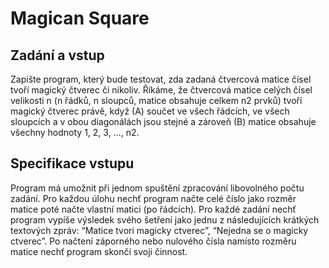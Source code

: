 # Magican Square
## Zadání a vstup
Zapište program, který bude testovat, zda zadaná čtvercová matice čísel tvoří magický čtverec či nikoliv. Říkáme, že čtvercová matice celých čísel velikosti n (n řádků, n sloupců, matice obsahuje celkem n2 prvků) tvoří magický čtverec právě, když (A) součet ve všech řádcích, ve všech sloupcích a v obou diagonálách jsou stejné a zároveň (B) matice obsahuje všechny hodnoty 1, 2, 3, …, n2.
## Specifikace vstupu
Program má umožnit při jednom spuštění zpracování libovolného počtu zadání. Pro každou úlohu nechť program načte celé číslo jako rozměr matice poté načte vlastní matici (po řádcích). Pro každé zadání nechť program vypíše výsledek svého šetření jako jednu z následujících krátkých textových zpráv: “Matice tvori magicky ctverec”, “Nejedna se o magicky ctverec”. Po načtení záporného nebo nulového čísla namísto rozměru matice nechť program skončí svoji činnost.
